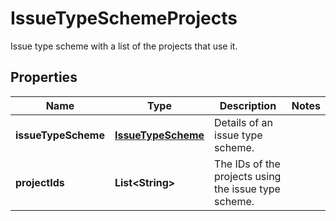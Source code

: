 

# IssueTypeSchemeProjects

Issue type scheme with a list of the projects that use it.
## Properties

Name | Type | Description | Notes
------------ | ------------- | ------------- | -------------
**issueTypeScheme** | [**IssueTypeScheme**](IssueTypeScheme.md) | Details of an issue type scheme. | 
**projectIds** | **List&lt;String&gt;** | The IDs of the projects using the issue type scheme. | 



